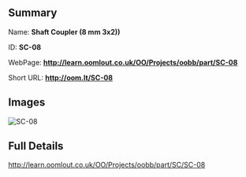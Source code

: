 

## Summary
 
Name: __Shaft Coupler (8 mm 3x2))__

ID: __SC-08__

WebPage: __http://learn.oomlout.co.uk/OO/Projects/oobb/part/SC-08__

Short URL: __http://oom.lt/SC-08__


## Images
![SC-08](http://oomlout.com/oomlout-OOBB/part/SC/SC-08/OOBB-SC-08_420.png)




## Full Details

 http://learn.oomlout.co.uk/OO/Projects/oobb/part/SC/SC-08


